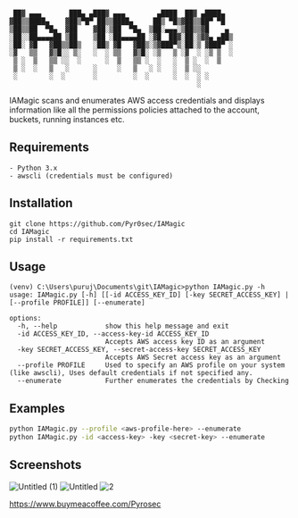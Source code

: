 ```

 ██▓ ▄▄▄       ███▄ ▄███▓ ▄▄▄        ▄████  ██▓ ▄████▄  
▓██▒▒████▄    ▓██▒▀█▀ ██▒▒████▄     ██▒ ▀█▒▓██▒▒██▀ ▀█  
▒██▒▒██  ▀█▄  ▓██    ▓██░▒██  ▀█▄  ▒██░▄▄▄░▒██▒▒▓█    ▄ 
░██░░██▄▄▄▄██ ▒██    ▒██ ░██▄▄▄▄██ ░▓█  ██▓░██░▒▓▓▄ ▄██▒
░██░ ▓█   ▓██▒▒██▒   ░██▒ ▓█   ▓██▒░▒▓███▀▒░██░▒ ▓███▀ ░
░▓   ▒▒   ▓▒█░░ ▒░   ░  ░ ▒▒   ▓▒█░ ░▒   ▒ ░▓  ░ ░▒ ▒  ░
 ▒ ░  ▒   ▒▒ ░░  ░      ░  ▒   ▒▒ ░  ░   ░  ▒ ░  ░  ▒   
 ▒ ░  ░   ▒   ░      ░     ░   ▒   ░ ░   ░  ▒ ░░        
 ░        ░  ░       ░         ░  ░      ░  ░  ░ ░      
                                               ░        
```
IAMagic scans and enumerates AWS access credentials and displays information like all the permissions policies attached to the account, buckets, running instances etc.


Requirements
---
```
- Python 3.x
- awscli (credentials must be configured)
```


Installation
---
```
git clone https://github.com/Pyr0sec/IAMagic
cd IAMagic
pip install -r requirements.txt
```


Usage
---
```shell
(venv) C:\Users\puruj\Documents\git\IAMagic>python IAMagic.py -h                                 
usage: IAMagic.py [-h] [[-id ACCESS_KEY_ID] [-key SECRET_ACCESS_KEY] | [--profile PROFILE]] [--enumerate]

options:
  -h, --help            show this help message and exit
  -id ACCESS_KEY_ID, --access-key-id ACCESS_KEY_ID
                        Accepts AWS access key ID as an argument
  -key SECRET_ACCESS_KEY, --secret-access-key SECRET_ACCESS_KEY
                        Accepts AWS Secret access key as an argument
  --profile PROFILE     Used to specify an AWS profile on your system (like awscli), Uses default credentials if not specified any.
  --enumerate           Further enumerates the credentials by Checking    
```


Examples
---
```bash
python IAMagic.py --profile <aws-profile-here> --enumerate
python IAMagic.py -id <access-key> -key <secret-key> --enumerate
```


Screenshots
---
![Untitled (1)](https://user-images.githubusercontent.com/74669749/205364142-98d07cf6-7046-4104-bfac-f3cdac29bc6e.png)
![Untitled](https://user-images.githubusercontent.com/74669749/205365446-cb92c08b-aa60-4f16-9fa7-241b412c5a5b.png)
![2](https://user-images.githubusercontent.com/74669749/205368513-375b2fa6-7dc4-4c0e-9983-0da8805cdc72.png)

https://www.buymeacoffee.com/Pyrosec
